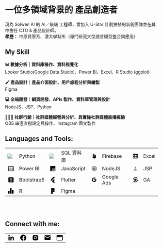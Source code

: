 # 一位多領域背景的 產品創造者
現為 Solwen AI 的 AI／後端 工程師，曾加入 U-Star 計劃扶植的新創團隊並在其中擔任 CTO & 產品設計師。<br />
**學歷：** 中原資管系、清大學科所（專門研究大型語言模型整合與應用）

## My Skill
**📊 數據分析｜資料庫操作、資料視覺化** <br />
  Looker Studio(Google Data Studio)、Power BI、Excel、R Studio (ggplot) <br />
  
**🖌️ 產品設計｜產品介面設計、用戶旅程分析與繪製** <br />
  Figma <br />
  
**💻 全端開發｜網頁開發、APIs 製作、資料庫管理與設計** <br />
  NodeJS、JSP、Python <br />
  
**👨‍👦‍👦 社群行銷｜社群媒體經營與分析、具實操社群媒體直播經驗** <br />
  OBS 串連直撥設定與操作、Instagram 圖文製作 <br />

## Languages and Tools:
<table border=0>
  <tr>
    <td style="vertical-align: middle;">
      <img src="https://go-skill-icons.vercel.app/api/icons?i=python" />
    </td>
    <td style="vertical-align: middle;">Python</td>
    <td style="vertical-align: middle;">
    <img src="https://go-skill-icons.vercel.app/api/icons?i=mysql" />
    </td>
    <td style="vertical-align: middle;">SQL 資料庫</td>
    <td style="vertical-align: middle;">
    <svg xmlns="http://www.w3.org/2000/svg" width="24" height="24" viewBox="0 0 24 24" style="fill: rgba(0, 0, 0, 1);transform: ;msFilter:;"><path d="M5.239 15.063 7.21 2.381a.453.453 0 0 1 .847-.145l2.12 3.979-4.938 8.848zM19.24 18.14 17.363 6.469a.454.454 0 0 0-.766-.246L4.76 18.14l6.55 3.691c.411.23.912.23 1.323 0l6.607-3.691zM13.917 7.955 12.4 5.052a.452.452 0 0 0-.8 0L4.939 16.989l8.978-9.034z"></path></svg>
    </td>
    <td style="vertical-align: middle;">Firebase</td>
    <td style="vertical-align: middle;">
    <svg xmlns="http://www.w3.org/2000/svg" width="24" height="24" viewBox="0 0 24 24" style="fill: rgba(0, 0, 0, 1);transform: ;msFilter:;"><path d="M4 21h15.893c1.103 0 2-.897 2-2V5c0-1.103-.897-2-2-2H4c-1.103 0-2 .897-2 2v14c0 1.103.897 2 2 2zm0-2v-5h4v5H4zM14 7v5h-4V7h4zM8 7v5H4V7h4zm2 12v-5h4v5h-4zm6 0v-5h3.894v5H16zm3.893-7H16V7h3.893v5z"></path></svg>
    </td>
    <td style="vertical-align: middle;">Excel</td>
  </tr>
  <tr>
    <td style="vertical-align: middle;">
    <svg xmlns="http://www.w3.org/2000/svg" width="24" height="24" viewBox="0 0 24 24" style="fill: rgba(0, 0, 0, 1);transform: ;msFilter:;"><path d="M3 5v14c0 1.103.897 2 2 2h14c1.103 0 2-.897 2-2V5c0-1.103-.897-2-2-2H5c-1.103 0-2 .897-2 2zm16.001 14H5V5h14l.001 14z"></path><path d="M11 7h2v10h-2zm4 3h2v7h-2zm-8 2h2v5H7z"></path></svg>
    </td>
    <td style="vertical-align: middle;">Power BI</td>
    </td>
    <td style="vertical-align: middle;">
    <svg xmlns="http://www.w3.org/2000/svg" width="24" height="24" viewBox="0 0 24 24" style="fill: rgba(0, 0, 0, 1);transform: ;msFilter:;"><path d="M3 3h18v18H3V3zm16.525 13.707c-.131-.821-.666-1.511-2.252-2.155-.552-.259-1.165-.438-1.349-.854-.068-.248-.078-.382-.034-.529.113-.484.687-.629 1.137-.495.293.09.563.315.732.676.775-.507.775-.507 1.316-.844-.203-.314-.304-.451-.439-.586-.473-.528-1.103-.798-2.126-.775l-.528.067c-.507.124-.991.395-1.283.754-.855.968-.608 2.655.427 3.354 1.023.765 2.521.933 2.712 1.653.18.878-.652 1.159-1.475 1.058-.607-.136-.945-.439-1.316-1.002l-1.372.788c.157.359.337.517.607.832 1.305 1.316 4.568 1.249 5.153-.754.021-.067.18-.528.056-1.237l.034.049zm-6.737-5.434h-1.686c0 1.453-.007 2.898-.007 4.354 0 .924.047 1.772-.104 2.033-.247.517-.886.451-1.175.359-.297-.146-.448-.349-.623-.641-.047-.078-.082-.146-.095-.146l-1.368.844c.229.473.563.879.994 1.137.641.383 1.502.507 2.404.305.588-.17 1.095-.519 1.358-1.059.384-.697.302-1.553.299-2.509.008-1.541 0-3.083 0-4.635l.003-.042z"></path></svg>
    </td>
    <td style="vertical-align: middle;">JavaScript</td>
    </td>
    <td style="vertical-align: middle;">
    <svg xmlns="http://www.w3.org/2000/svg" width="24" height="24" viewBox="0 0 24 24" style="fill: rgba(0, 0, 0, 1);transform: ;msFilter:;"><path d="M12 21.985c-.275 0-.532-.074-.772-.202l-2.439-1.448c-.365-.203-.182-.277-.072-.314.496-.165.588-.201 1.101-.493.056-.037.129-.02.185.017l1.87 1.12c.074.036.166.036.221 0l7.319-4.237c.074-.036.11-.11.11-.202V7.768c0-.091-.036-.165-.11-.201l-7.319-4.219c-.073-.037-.165-.037-.221 0L4.552 7.566c-.073.036-.11.129-.11.201v8.457c0 .073.037.166.11.202l2 1.157c1.082.548 1.762-.095 1.762-.735V8.502c0-.11.091-.221.22-.221h.936c.108 0 .22.092.22.221v8.347c0 1.449-.788 2.294-2.164 2.294-.422 0-.752 0-1.688-.46l-1.925-1.099a1.55 1.55 0 0 1-.771-1.34V7.786c0-.55.293-1.064.771-1.339l7.316-4.237a1.637 1.637 0 0 1 1.544 0l7.317 4.237c.479.274.771.789.771 1.339v8.458c0 .549-.293 1.063-.771 1.34l-7.317 4.236c-.241.11-.516.165-.773.165zm2.256-5.816c-3.21 0-3.87-1.468-3.87-2.714 0-.11.092-.221.22-.221h.954c.11 0 .201.073.201.184.147.971.568 1.449 2.514 1.449 1.54 0 2.202-.35 2.202-1.175 0-.477-.185-.825-2.587-1.063-1.999-.2-3.246-.643-3.246-2.238 0-1.485 1.247-2.366 3.339-2.366 2.347 0 3.503.809 3.649 2.568a.297.297 0 0 1-.056.165c-.037.036-.091.073-.146.073h-.953a.212.212 0 0 1-.202-.164c-.221-1.012-.789-1.34-2.292-1.34-1.689 0-1.891.587-1.891 1.027 0 .531.237.696 2.514.99 2.256.293 3.32.715 3.32 2.294-.02 1.615-1.339 2.531-3.67 2.531z"></path></svg>
    </td>
    <td style="vertical-align: middle;">NodeJS</td>
    </td>
    <td style="vertical-align: middle;">
    <svg xmlns="http://www.w3.org/2000/svg" width="24" height="24" viewBox="0 0 24 24" style="fill: rgba(0, 0, 0, 1);transform: ;msFilter:;"><path d="M9.37 17.51c-3.09.86 1.87 2.64 5.8 1a7.18 7.18 0 0 1-1.1-.54 11.59 11.59 0 0 1-4.16.18c-1.31-.15-.54-.64-.54-.64zm5.33-1.68a16.27 16.27 0 0 1-5.36.26c-1.31-.14-.45-.77-.45-.77-3.4 1.12 1.89 2.4 6.64 1a2.25 2.25 0 0 1-.83-.49zm1.82-9.73s-6.87 1.71-3.59 5.49a1.47 1.47 0 0 1-.25 2.12s2.46-1.27 1.33-2.86-1.86-2.22 2.51-4.75z"></path><path d="M18.13 19.14s.56.46-.63.82c-2.27.69-9.43.9-11.42 0-.72-.31.62-.74 1-.83a2.54 2.54 0 0 1 .69-.08c-.8-.56-5.15 1.1-2.21 1.58 8.05 1.37 14.64-.56 12.57-1.49zm-2.76-4.88a7 7 0 0 1 .92-.49s-1.51.27-3 .4a28.11 28.11 0 0 1-4.82.05C6.09 13.91 9.74 13 9.74 13a6.81 6.81 0 0 0-3.16.75c-2.06 1.03 5.09 1.48 8.79.51zm.91 2.44a.39.39 0 0 1-.08.09c5-1.32 3.18-4.65.78-3.81a.71.71 0 0 0-.33.25s.14-.05.43-.12c1.22-.25 2.92 1.63-.8 3.59zM12 13c-.74-1.67-3.26-3.14 0-5.71C16.09 4.08 14 2 14 2c.84 3.31-3 4.31-4.34 6.37-.93 1.41.47 2.92 2.34 4.63z"></path><path d="M16.41 21.32a29.75 29.75 0 0 1-9.14.14s.46.38 2.84.53c3.61.23 9.15-.12 9.29-1.83 0 0-.26.64-2.99 1.16z"></path></svg>
    </td>
    <td style="vertical-align: middle;">JSP</td>
  </tr>
  <tr>
    <td style="vertical-align: middle;">
    <svg xmlns="http://www.w3.org/2000/svg" width="24" height="24" viewBox="0 0 24 24" style="fill: rgba(0, 0, 0, 1);transform: ;msFilter:;"><path d="M18.002 2.997H5.999A3.011 3.011 0 0 0 2.997 6v12.002a3.012 3.012 0 0 0 3.002 3.001h12.003a3.012 3.012 0 0 0 3.001-3.001V6a3.012 3.012 0 0 0-3.001-3.003zm-1.64 12.647c-.152.36-.389.68-.693.927a3.594 3.594 0 0 1-1.206.614c-.49.151-1.074.229-1.75.229H7.888V6.909h5.103c.943 0 1.7.213 2.267.646.569.436.854 1.082.854 1.958 0 .528-.13.983-.389 1.357-.259.373-.63.664-1.111.868v.034c.642.135 1.137.438 1.464.912.327.473.493 1.069.493 1.789 0 .405-.078.788-.225 1.147l.02.021v.003zm-2.084-2.589c-.309-.282-.739-.419-1.297-.419H9.737v3.276h3.253c.554 0 .991-.144 1.298-.435.308-.289.464-.701.464-1.229-.005-.518-.156-.919-.464-1.193h-.014.004zm-.451-2.119c.299-.251.444-.613.444-1.084 0-.526-.131-.902-.397-1.116-.264-.214-.646-.326-1.146-.326H9.727v2.898h3.001c.436.001.81-.127 1.099-.372z"></path></svg>
    </td>
    <td style="vertical-align: middle;">Bootstrap5</td>
    </td>
    <td style="vertical-align: middle;">
    <svg xmlns="http://www.w3.org/2000/svg" width="24" height="24" viewBox="0 0 24 24" style="fill: rgba(0, 0, 0, 1);transform: ;msFilter:;"><path d="M13.9 2.01 3.9 12l3.09 3.09 2.71-2.7L20.09 2l-6.19.01zm.82 14.6 5.39-5.38h-5.93c-.11 0-.26 0-.34.07l-2.23 2.23-3.09 3.07 3.09 3.1 2.15 2.15c.07.07.14.17.26.15h6.07z"></path></svg>
    </td>
    <td style="vertical-align: middle;">Flutter</td>
    </td>
    <td style="vertical-align: middle;">
    <svg xmlns="http://www.w3.org/2000/svg" width="24" height="24" viewBox="0 0 24 24" style="fill: rgba(0, 0, 0, 1);transform: ;msFilter:;"><path d="M20.283 10.356h-8.327v3.451h4.792c-.446 2.193-2.313 3.453-4.792 3.453a5.27 5.27 0 0 1-5.279-5.28 5.27 5.27 0 0 1 5.279-5.279c1.259 0 2.397.447 3.29 1.178l2.6-2.599c-1.584-1.381-3.615-2.233-5.89-2.233a8.908 8.908 0 0 0-8.934 8.934 8.907 8.907 0 0 0 8.934 8.934c4.467 0 8.529-3.249 8.529-8.934 0-.528-.081-1.097-.202-1.625z"></path></svg>
    </td>
    <td style="vertical-align: middle;">Google Ads</td>
    </td>
    <td style="vertical-align: middle;">
    <svg xmlns="http://www.w3.org/2000/svg" width="24" height="24" viewBox="0 0 24 24" style="fill: rgba(0, 0, 0, 1);transform: ;msFilter:;"><path d="M4.626 8.878a7.937 7.937 0 0 1 1.71-2.541 7.92 7.92 0 0 1 2.542-1.71 8.12 8.12 0 0 1 6.13-.041A2.49 2.49 0 0 0 17.5 7C18.886 7 20 5.886 20 4.5S18.886 2 17.5 2c-.689 0-1.312.276-1.763.725-2.431-.973-5.223-.958-7.635.059-1.19.5-2.26 1.22-3.18 2.139A9.98 9.98 0 0 0 2 12h2c0-1.086.211-2.136.626-3.122zm14.747 6.244c-.401.952-.977 1.808-1.71 2.541s-1.589 1.309-2.542 1.71a8.12 8.12 0 0 1-6.13.041A2.488 2.488 0 0 0 6.5 17C5.114 17 4 18.114 4 19.5S5.114 22 6.5 22c.689 0 1.312-.276 1.763-.725A9.973 9.973 0 0 0 12 22a9.983 9.983 0 0 0 9.217-6.102A9.992 9.992 0 0 0 22 12h-2a7.993 7.993 0 0 1-.627 3.122z"></path><path d="M12 7.462c-2.502 0-4.538 2.036-4.538 4.538S9.498 16.538 12 16.538c2.502 0 4.538-2.036 4.538-4.538S14.502 7.462 12 7.462z"></path></svg>
    </td>
    <td style="vertical-align: middle;">GA</td>
  </tr>
  <tr>
    <td style="vertical-align: middle;">
    <svg xmlns="http://www.w3.org/2000/svg" width="24" height="24" viewBox="0 0 24 24" style="fill: rgba(0, 0, 0, 1);transform: ;msFilter:;"><path d="M6 21H3a1 1 0 0 1-1-1v-8a1 1 0 0 1 1-1h3a1 1 0 0 1 1 1v8a1 1 0 0 1-1 1zm7 0h-3a1 1 0 0 1-1-1V3a1 1 0 0 1 1-1h3a1 1 0 0 1 1 1v17a1 1 0 0 1-1 1zm7 0h-3a1 1 0 0 1-1-1V9a1 1 0 0 1 1-1h3a1 1 0 0 1 1 1v11a1 1 0 0 1-1 1z"></path></svg>
    </td>
    <td style="vertical-align: middle;">R</td>
    </td>
    <td style="vertical-align: middle;">
    <svg xmlns="http://www.w3.org/2000/svg" width="24" height="24" viewBox="0 0 24 24" style="fill: rgba(0, 0, 0, 1);transform: ;msFilter:;"><path d="M15.332 8.668a3.333 3.333 0 0 0 0-6.663H8.668a3.333 3.333 0 0 0 0 6.663 3.333 3.333 0 0 0 0 6.665 3.333 3.333 0 0 0 0 6.664A3.334 3.334 0 0 0 12 18.664V8.668h3.332z"></path><circle cx="15.332" cy="12" r="3.332"></circle></svg>
    </td>
    <td style="vertical-align: middle;">Figma</td>
    </td>
    <td style="vertical-align: middle;"></td>
    <td style="vertical-align: middle;"></td>
    </td>
    <td style="vertical-align: middle;"></td>
    <td style="vertical-align: middle;"></td>
  </tr>
</table>


<br />
<br />

## Connect with me:
<table>
<tr>
<td style="vertical-align: middle;">
<a href="https://www.linkedin.com/in/liang-chin-lu">
  <svg xmlns="http://www.w3.org/2000/svg" width="24" height="24" viewBox="0 0 24 24" style="fill: rgba(0, 0, 0, 1);transform: ;msFilter:;"><circle cx="4.983" cy="5.009" r="2.188"></circle><path d="M9.237 8.855v12.139h3.769v-6.003c0-1.584.298-3.118 2.262-3.118 1.937 0 1.961 1.811 1.961 3.218v5.904H21v-6.657c0-3.27-.704-5.783-4.526-5.783-1.835 0-3.065 1.007-3.568 1.96h-.051v-1.66H9.237zm-6.142 0H6.87v12.139H3.095z"></path></svg>
</a>
</td>
<td style="vertical-align: middle;">
<a href="https://www.facebook.com/tony13382/">
  <svg xmlns="http://www.w3.org/2000/svg" width="24" height="24" viewBox="0 0 24 24" style="fill: rgba(0, 0, 0, 1);transform: ;msFilter:;"><path d="M12.001 2.002c-5.522 0-9.999 4.477-9.999 9.999 0 4.99 3.656 9.126 8.437 9.879v-6.988h-2.54v-2.891h2.54V9.798c0-2.508 1.493-3.891 3.776-3.891 1.094 0 2.24.195 2.24.195v2.459h-1.264c-1.24 0-1.628.772-1.628 1.563v1.875h2.771l-.443 2.891h-2.328v6.988C18.344 21.129 22 16.992 22 12.001c0-5.522-4.477-9.999-9.999-9.999z"></path></svg>
</a>
</td>
<td style="vertical-align: middle;">
<a href="https://www.instagram.com/liang_chin_ml/">
  <svg xmlns="http://www.w3.org/2000/svg" width="24" height="24" viewBox="0 0 24 24" style="fill: rgba(0, 0, 0, 1);transform: ;msFilter:;"><path d="M20.947 8.305a6.53 6.53 0 0 0-.419-2.216 4.61 4.61 0 0 0-2.633-2.633 6.606 6.606 0 0 0-2.186-.42c-.962-.043-1.267-.055-3.709-.055s-2.755 0-3.71.055a6.606 6.606 0 0 0-2.185.42 4.607 4.607 0 0 0-2.633 2.633 6.554 6.554 0 0 0-.419 2.185c-.043.963-.056 1.268-.056 3.71s0 2.754.056 3.71c.015.748.156 1.486.419 2.187a4.61 4.61 0 0 0 2.634 2.632 6.584 6.584 0 0 0 2.185.45c.963.043 1.268.056 3.71.056s2.755 0 3.71-.056a6.59 6.59 0 0 0 2.186-.419 4.615 4.615 0 0 0 2.633-2.633c.263-.7.404-1.438.419-2.187.043-.962.056-1.267.056-3.71-.002-2.442-.002-2.752-.058-3.709zm-8.953 8.297c-2.554 0-4.623-2.069-4.623-4.623s2.069-4.623 4.623-4.623a4.623 4.623 0 0 1 0 9.246zm4.807-8.339a1.077 1.077 0 0 1-1.078-1.078 1.077 1.077 0 1 1 2.155 0c0 .596-.482 1.078-1.077 1.078z"></path><circle cx="11.994" cy="11.979" r="3.003"></circle></svg>
</a>
</td>
<td style="vertical-align: middle;">
<a href="mailto://liangchinlu@gmail.com">
  <svg xmlns="http://www.w3.org/2000/svg" width="24" height="24" viewBox="0 0 24 24" style="fill: rgba(0, 0, 0, 1);transform: ;msFilter:;"><path d="M20 4H4a2 2 0 0 0-2 2v12a2 2 0 0 0 2 2h16a2 2 0 0 0 2-2V6a2 2 0 0 0-2-2zm0 4.7-8 5.334L4 8.7V6.297l8 5.333 8-5.333V8.7z"></path></svg>
</a>
</td>
<td style="vertical-align: middle;">
<a href="https://lianglu.uk">
  <svg xmlns="http://www.w3.org/2000/svg" width="24" height="24" viewBox="0 0 24 24" style="fill: rgba(0, 0, 0, 1);transform: ;msFilter:;"><path d="M20 3H4c-1.103 0-2 .897-2 2v14c0 1.103.897 2 2 2h16c1.103 0 2-.897 2-2V5c0-1.103-.897-2-2-2zm-3 3h2v2h-2V6zm-3 0h2v2h-2V6zM4 19v-9h16.001l.001 9H4z"></path></svg>
</a>
</td>
</tr>
</table>



<br />
